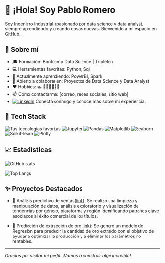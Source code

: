 # 👋 ¡Hola! Soy Pablo Romero

Soy Ingeniero Industrial apasionado por data science y data analyst, siempre aprendiendo y creando cosas nuevas. Bienvenido a mi espacio en GitHub.

## 💼 Sobre mí

- 🎓 Formación: Bootcamp Data Science | Tripleten
- 💻 Herramientas favoritas: Python, Sql
- 🌱 Actualmente aprendiendo: PowerBI, Spark
- 🤝 Abierto a colaborar en: Proyectos de Data Science y Data Analyst
- ❤ Hobbies: 🏊 🚴🏃‍♂️🏋️‍♂️📖
- 📫 Cómo contactarme: [correo, redes sociales, sitio web]
- [![LinkedIn](URL_DE_LA_IMAGEN_EN_GITHUB)](https://www.linkedin.com/in/TU_PERFIL_DE_LINKEDIN) Conecta conmigo y conoce más sobre mi experiencia.



## 🧰 Tech Stack

![Tus tecnologías favoritas](https://skillicons.dev/icons?i=python,sqlite,discord)
![Jupyter](https://img.shields.io/badge/Jupyter-F37626?style=for-the-badge&logo=jupyter&logoColor=white)
![Pandas](https://img.shields.io/badge/Pandas-150458?style=for-the-badge&logo=pandas&logoColor=white)
![Matplotlib](https://img.shields.io/badge/Matplotlib-11557c?style=for-the-badge&logoColor=white)
![Seaborn](https://img.shields.io/badge/Seaborn-2e5f73?style=for-the-badge)
![Scikit-learn](https://img.shields.io/badge/Scikit--learn-F7931E?style=for-the-badge&logo=scikit-learn&logoColor=white)
![Plotly](https://img.shields.io/badge/Plotly-3f4f75?style=for-the-badge&logo=plotly&logoColor=white)

## 📈 Estadísticas

![GitHub stats](https://github-readme-stats.vercel.app/api?username=Pablo-09-10&show_icons=true&theme=)


![Top Langs](https://github-readme-stats.vercel.app/api/top-langs/?username=Pablo-09-10&layout=compact)


## ✨ Proyectos Destacados

- 🚀 Análisis predictivo de ventas([link](https://github.com/Pablo-09-10/PROYECTOS-/blob/main/PROYECTO_INTEGRADO_1/PROYECTO_MODULO_1.ipynb)): Se realizo una limpieza y manipulación de datos, análisis exploratorio y visualización de tendencias por género, plataforma y región identificando patrones clave asociados al éxito comercial de los títulos.
  
- 📱 Predicción de extracción de oro([link](https://github.com/Pablo-09-10/PROYECTOS-/blob/main/PROYECTO_INTEGRADO_2/PROYECTO_INTEGRADO2.ipynb)): Se genero un modelo de Regresión para predecir la cantidad de oro extraído con el objetivo de ayudar a optimizar la producción y a eliminar los parámetros no rentables.


---

_Gracias por visitar mi perfil. ¡Vamos a construir algo increíble!_
